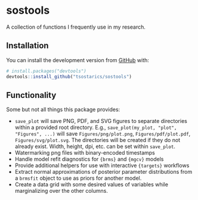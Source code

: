 
<!-- README.md is generated from README.Rmd. Please edit that file -->

# sostools

<!-- badges: start 
[![Codecov test coverage](https://codecov.io/gh/tsostarics/sostools/branch/master/graph/badge.svg)](https://codecov.io/gh/tsostarics/sostools?branch=master)
<!-- badges: end -->

A collection of functions I frequently use in my research.

## Installation

You can install the development version from
[GitHub](https://github.com/) with:

``` r
# install.packages("devtools")
devtools::install_github("tsostarics/sostools")
```

## Functionality

Some but not all things this package provides:

- `save_plot` will save PNG, PDF, and SVG figures to separate
  directories within a provided root directory. E.g.,
  `save_plot(my_plot, "plot", "Figures", ...)` will save
  `Figures/png/plot.png`, `Figures/pdf/plot.pdf`,
  `Figures/svg/plot.svg`. The directories will be created if they do not
  already exist. Width, height, dpi, etc. can be set within `save_plot`.
- Watermarking png files with binary-encoded timestamps
- Handle model refit diagnostics for `{brms}` and `{mgcv}` models
- Provide additional helpers for use with interactive `{targets}`
  workflows
- Extract normal approximations of posterior parameter distributions
  from a `brmsfit` object to use as priors for another model.
- Create a data grid with some desired values of variables while
  marginalizing over the other columns.
